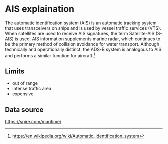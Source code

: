 # AIS explaination

The automatic identification system (AIS) is an automatic tracking system that uses transceivers on ships and is used by vessel traffic services (VTS). When satellites are used to receive AIS signatures, the term Satellite-AIS (S-AIS) is used. AIS information supplements marine radar, which continues to be the primary method of collision avoidance for water transport. Although technically and operationally distinct, the ADS-B system is analogous to AIS and performs a similar function for aircraft.[^1]

## Limits

- out of range
- intense traffic area
- expensive

## Data source

https://spire.com/maritime/

[^1]: https://en.wikipedia.org/wiki/Automatic_identification_system
